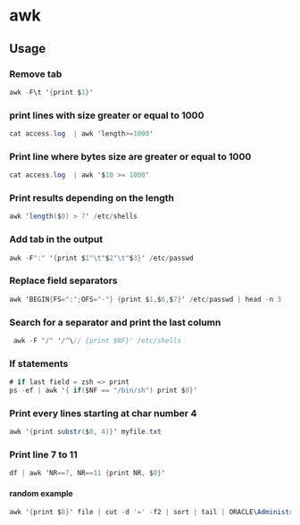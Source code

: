 # awk

## Usage

### Remove tab

```csharp
awk -F\t '{print $1}'
```

### print lines with size greater or equal to 1000

```csharp
cat access.log  | awk 'length>=1000' 
```

### Print line where bytes size are greater or equal to 1000

```csharp
cat access.log  | awk '$10 >= 1000' 
```

### Print results depending on the length

```csharp
awk 'length($0) > 7' /etc/shells 
```

### Add tab in the output

```csharp
awk -F":" '{print $1"\t"$2"\t"$3}' /etc/passwd  
```

### Replace field separators

```csharp
awk 'BEGIN{FS=":";OFS="-"} {print $1,$6,$7}' /etc/passwd | head -n 3
```

### Search for a separator and print the last column

```csharp
 awk -F "/" '/^\// {print $NF}' /etc/shells  
```

### If statements

```csharp
# if last field = zsh => print
ps -ef | awk '{ if($NF == "/bin/sh") print $0}'
```

### Print every lines starting at char number 4

```csharp
awk '{print substr($0, 4)}' myfile.txt
```

### Print line 7 to 11

```csharp
df | awk 'NR==7, NR==11 {print NR, $0}'
```

#### random example

```csharp
awk '{print $8}' file | cut -d '=' -f2 | sort | tail | ORACLE\Administrator (RID: 500) cat enum_users.txt |awk '/RID/ {print $2} '  
```

